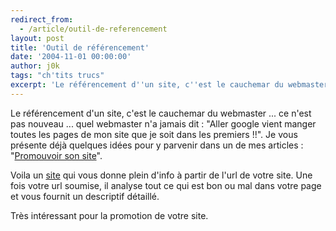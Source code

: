```yaml
---
redirect_from:
  - /article/outil-de-referencement
layout: post
title: 'Outil de référencement'
date: '2004-11-01 00:00:00'
author: j0k
tags: "ch'tits trucs"
excerpt: 'Le référencement d''un site, c''est le cauchemar du webmaster ... alors voici un site qui vous aide dans cette démarche.'
---
```



Le référencement d'un site, c'est le cauchemar du webmaster ... ce n'est pas nouveau ... quel webmaster n'a jamais dit : "Aller google vient manger toutes les pages de mon site que je soit dans les premiers !!".  Je vous présente déjà quelques idées pour y parvenir dans un de mes articles : "[Promouvoir son site](http://www.j0k3r.net/articles-Promouvoir-son-site-3.html)".

Voila un [site](http://www.outiref.com/) qui vous donne plein d'info à partir de l'url de votre site. Une fois votre url soumise, il analyse tout ce qui est bon ou mal dans votre page et vous fournit un descriptif détaillé.

Très intéressant pour la promotion de votre site.

